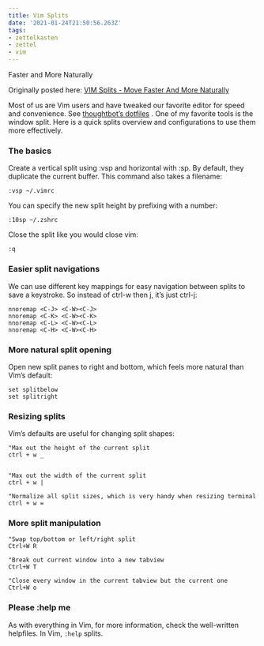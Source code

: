 ```yaml
---
title: Vim Splits
date: '2021-01-24T21:50:56.263Z'
tags:
- zettelkasten
- zettel
- vim
---
```

Faster and More Naturally 

Originally posted here: [VIM Splits - Move Faster And More Naturally](https://thoughtbot.com/blog/vim-splits-move-faster-and-more-naturally)

Most of us are Vim users and have tweaked our favorite editor for speed and convenience. See  [thoughtbot’s dotfiles](https://github.com/thoughtbot/dotfiles/blob/master/vimrc) .
One of my favorite tools is the window split. Here is a quick splits overview and configurations to use them more effectively.

### The basics
Create a vertical split using :vsp and horizontal with :sp.
By default, they duplicate the current buffer. This command also takes a filename:
```vim
:vsp ~/.vimrc
```
You can specify the new split height by prefixing with a number:
```vim
:10sp ~/.zshrc
```
Close the split like you would close vim:
```vim
:q
```

### Easier split navigations
We can use different key mappings for easy navigation between splits to save a keystroke. So instead of ctrl-w then j, it’s just ctrl-j:
```vim
nnoremap <C-J> <C-W><C-J>
nnoremap <C-K> <C-W><C-K>
nnoremap <C-L> <C-W><C-L>
nnoremap <C-H> <C-W><C-H>
```

### More natural split opening
Open new split panes to right and bottom, which feels more natural than Vim’s default:
```vim
set splitbelow
set splitright
```

### Resizing splits
Vim’s defaults are useful for changing split shapes:
```vim
"Max out the height of the current split
ctrl + w _


"Max out the width of the current split
ctrl + w |

"Normalize all split sizes, which is very handy when resizing terminal
ctrl + w =
```

### More split manipulation
```vim
"Swap top/bottom or left/right split
Ctrl+W R

"Break out current window into a new tabview
Ctrl+W T

"Close every window in the current tabview but the current one
Ctrl+W o
```

### Please :help me
As with everything in Vim, for more information, check the well-written helpfiles. In Vim, `:help` splits.